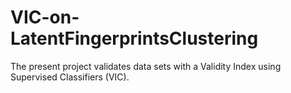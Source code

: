 # VIC-on-LatentFingerprintsClustering
The present project validates data sets with a Validity Index using Supervised Classifiers (VIC).
